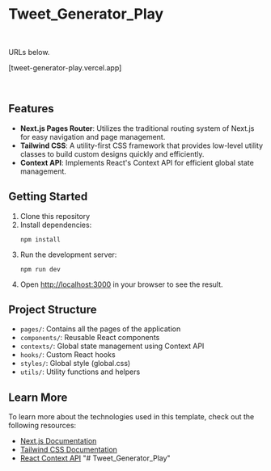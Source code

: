 # Tweet_Generator_Play

<br>

URLs below.

[tweet-generator-play.vercel.app]

<br>

## Features

- **Next.js Pages Router**: Utilizes the traditional routing system of Next.js for easy navigation and page management.
- **Tailwind CSS**: A utility-first CSS framework that provides low-level utility classes to build custom designs quickly and efficiently.
- **Context API**: Implements React's Context API for efficient global state management.

## Getting Started

1. Clone this repository
2. Install dependencies:
   ```
   npm install
   ```
3. Run the development server:
   ```
   npm run dev
   ```
4. Open [http://localhost:3000](http://localhost:3000) in your browser to see the result.

## Project Structure

- `pages/`: Contains all the pages of the application
- `components/`: Reusable React components
- `contexts/`: Global state management using Context API
- `hooks/`: Custom React hooks
- `styles/`: Global style (global.css)
- `utils/`: Utility functions and helpers

## Learn More

To learn more about the technologies used in this template, check out the following resources:

- [Next.js Documentation](https://nextjs.org/docs)
- [Tailwind CSS Documentation](https://tailwindcss.com/docs)
- [React Context API](https://reactjs.org/docs/context.html)
"# Tweet_Generator_Play" 
